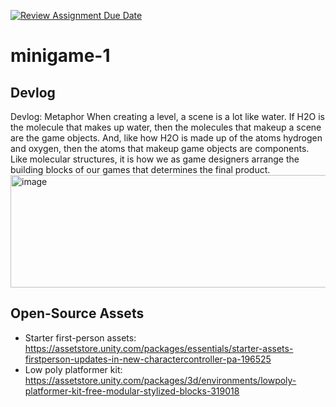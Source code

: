 [![Review Assignment Due Date](https://classroom.github.com/assets/deadline-readme-button-22041afd0340ce965d47ae6ef1cefeee28c7c493a6346c4f15d667ab976d596c.svg)](https://classroom.github.com/a/d-DorLAf)
# minigame-1
## Devlog
Devlog: Metaphor
When creating a level, a scene is a lot like water. If H2O is the molecule that makes up water, then the molecules that makeup a scene are the game objects. And, like how H2O is made up of the atoms hydrogen and oxygen, then the atoms that makeup game objects are components. Like molecular structures, it is how we as game designers arrange the building blocks of our games that determines the final product.
<img width="1342" height="180" alt="image" src="https://github.com/user-attachments/assets/9e22031a-0637-4ed9-ab33-60fd1257f9b7" />
## Open-Source Assets
- Starter first-person assets: https://assetstore.unity.com/packages/essentials/starter-assets-firstperson-updates-in-new-charactercontroller-pa-196525
- Low poly platformer kit: https://assetstore.unity.com/packages/3d/environments/lowpoly-platformer-kit-free-modular-stylized-blocks-319018 
